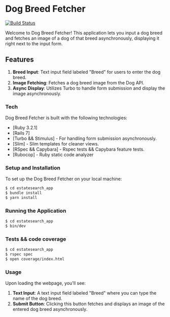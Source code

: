 # Dog Breed Fetcher

[![Build Status](https://travis-ci.org/joemccann/dillinger.svg?branch=master)](https://travis-ci.org/joemccann/dillinger)

Welcome to Dog Breed Fetcher! This application lets you input a dog breed and fetches an image of a dog of that breed asynchronously, displaying it right next to the input form.

## Features
1. **Breed Input**: Text input field labeled "Breed" for users to enter the dog breed.
2. **Image Fetching**: Fetches a dog breed image from the Dog API.
3. **Async Display**: Utilizes Turbo to handle form submission and display the image asynchronously.

### Tech

Dog Breed Fetcher is built with the following technologies:

* [Ruby 3.2.1]
* [Rails 7]
* [Turbo && Stimulus] - For handling form submission asynchronously.
* [Slim] - Slim templates for cleaner views.
* [RSpec && Capybara] - Rspec tests && Capybara feature tests.
* [Rubocop] - Ruby static code analyzer

### Setup and Installation

To set up the Dog Breed Fetcher on your local machine:

```sh
$ cd estatesearch_app
$ bundle install
$ yarn install
```

### Running the Application

```sh
$ cd estatesearch_app
$ bin/dev
```

### Tests && code coverage

```sh
$ cd estatesearch_app
$ rspec spec
$ open coverage/index.html
```

### Usage

Upon loading the webpage, you'll see:

1. **Text Input**: A text input field labeled "Breed" where you can type the name of the dog breed.
2. **Submit Button**: Clicking this button fetches and displays an image of the entered dog breed asynchronously.
